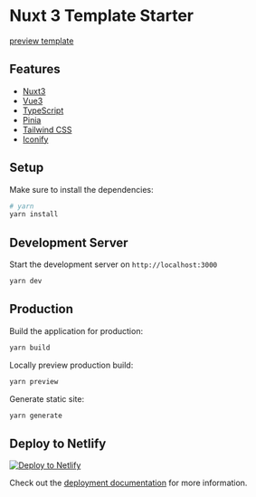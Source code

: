 # Nuxt 3 Template Starter

[preview template](https://nuxt3-starter-template.sunly.in/)

## Features

- [Nuxt3](https://v3.nuxtjs.org)
- [Vue3](https://vuejs.org)
- [TypeScript](https://www.typescriptlang.org)
- [Pinia](https://pinia.vuejs.org/)
- [Tailwind CSS](https://tailwindcss.com)
- [Iconify](https://iconify.design)

## Setup

Make sure to install the dependencies:

```bash
# yarn
yarn install
```

## Development Server

Start the development server on `http://localhost:3000`

```bash
yarn dev
```

## Production

Build the application for production:

```bash
yarn build
```

Locally preview production build:

```bash
yarn preview
```

Generate static site:

```bash
yarn generate
```

## Deploy to Netlify

[![Deploy to Netlify](https://www.netlify.com/img/deploy/button.svg)](https://app.netlify.com/start/deploy?repository=https://github.com/sjx1995/nuxt3-template-starter)

Check out the [deployment documentation](https://nuxt.com/docs/getting-started/deployment) for more information.

